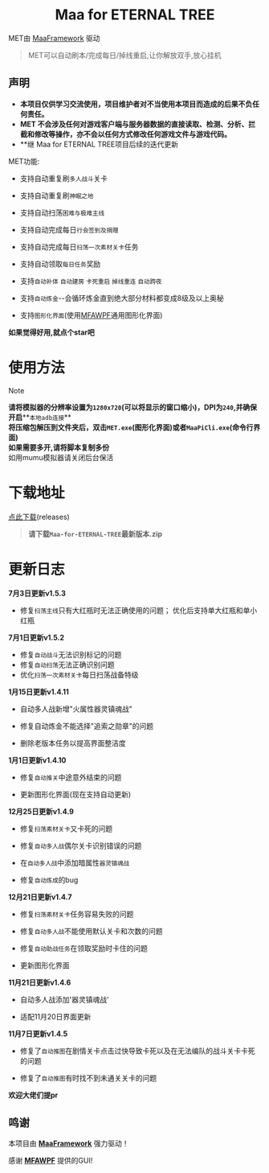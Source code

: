 <!-- markdownlint-disable MD033 MD041 -->
<p align="center">
</p>

<div align="center">

# Maa for ETERNAL TREE

</div>

MET由 [MaaFramework](https://github.com/MaaXYZ/MaaFramework) 驱动

>MET可以自动刷本/完成每日/掉线重启,让你解放双手,放心挂机

## 声明
 - **本项目仅供学习交流使用，项目维护者对不当使用本项目而造成的后果不负任何责任。**
 - **MET 不会涉及任何对游戏客户端与服务器数据的直接读取、检测、分析、拦截和修改等操作，亦不会以任何方式修改任何游戏文件与游戏代码。**
 - **继 Maa for ETERNAL TREE项目后续的迭代更新

 MET功能:

 - 支持自动重复刷`多人战斗`关卡

 - 支持自动重复刷`神眠之地`

 - 支持自动扫荡`困难与极难主线`

 - 支持自动完成每日`行会签到及捐赠`

 - 支持自动完成每日`扫荡一次素材关卡`任务

 - 支持自动领取`每日任务`奖励

 - 支持`自动补体` `自动建房` `卡死重启` `掉线重连` `自动跨夜`

 - 支持`自动炼金`--会循环炼金直到绝大部分材料都变成8级及以上奥秘

 - 支持`图形化界面`(使用[MFAWPF](https://github.com/SweetSmellFox/MFAWPF)通用图形化界面)

 **如果觉得好用,就点个star吧**

# 使用方法
>[!NOTE]
>**请将模拟器的分辨率设置为`1280x720`(可以将显示的窗口缩小)，DPI为`240`,并确保开启****`本地adb连接`**\
>**将压缩包解压到文件夹后，双击`MET.exe`(图形化界面)或者`MaaPiCli.exe`(命令行界面)**\
>**如果需要多开,请将脚本复制多份**\
>如用mumu模拟器请关闭后台保活

# 下载地址
[点此下载](https://github.com/caicai00001/Maa-for-ETERNAL-TREE/releases)(releases)
>**请下载`Maa-for-ETERNAL-TREE`最新版本.zip**

# 更新日志

**7月3日更新v1.5.3**
- 修复`扫荡主线`只有大红瓶时无法正确使用的问题； 优化后支持单大红瓶和单小红瓶

**7月1日更新v1.5.2**
- 修复`自动战斗`无法识别标记的问题
- 修复`自动扫荡`无法正确识别问题
- 优化`扫荡一次素材关卡`每日扫荡战备特级

**1月15日更新v1.4.11**

- 自动多人战新增"火属性器灵镇魂战"

- 修复自动炼金不能选择"追索之勋章"的问题

- 删除老版本任务以提高界面整洁度

**1月1日更新v1.4.10**

- 修复`自动推关`中途意外结束的问题

- 更新图形化界面(现在支持自动更新)

**12月25日更新v1.4.9**

- 修复`扫荡素材关卡`又卡死的问题

- 修复`自动多人战`偶尔关卡识别错误的问题

- 在`自动多人战`中添加暗属性`器灵镇魂战`

- 修复`自动炼成`的bug

**12月21日更新v1.4.7**

- 修复`扫荡素材关卡`任务容易失败的问题

- 修复`自动多人战`不能使用默认关卡和次数的问题

- 修复`自动助战任务`在领取奖励时卡住的问题

- 更新图形化界面

**11月21日更新v1.4.6**

- 自动多人战添加'器灵镇魂战'

- 适配11月20日界面更新

**11月7日更新v1.4.5**

- 修复了`自动推图`在剧情关卡点击过快导致卡死以及在无法编队的战斗关卡卡死的问题

- 修复了`自动推图`有时找不到未通关关卡的问题

**欢迎大佬们提pr**

## 鸣谢

本项目由 **[MaaFramework](https://github.com/MaaXYZ/MaaFramework)** 强力驱动！

感谢 **[MFAWPF](https://github.com/SweetSmellFox/MFAWPF)** 提供的GUI!
